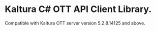 # Kaltura C# OTT API Client Library.
Compatible with Kaltura OTT server version 5.2.8.14125 and above.
